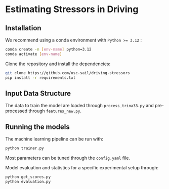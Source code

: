 # Estimating Stressors in Driving

## Installation

We recommend using a conda environment with ``Python >= 3.12`` :

```bash
conda create -n [env-name] python=3.12
conda activate [env-name]
```

Clone the repository and install the dependencies:

```bash
git clone https://github.com/usc-sail/driving-stressors
pip install -r requirements.txt
```

## Input Data Structure

The data to train the model are loaded through ``process_trina33.py`` and pre-processed through ``features_new.py``.

## Running the models

The machine learning pipeline can be run with:

```bash
python trainer.py
```

Most parameters can be tuned through the ``config.yaml`` file.

Model evaluation and statistics for a specific experimental setup through:

```bash
python get_scores.py
python evaluation.py
```
